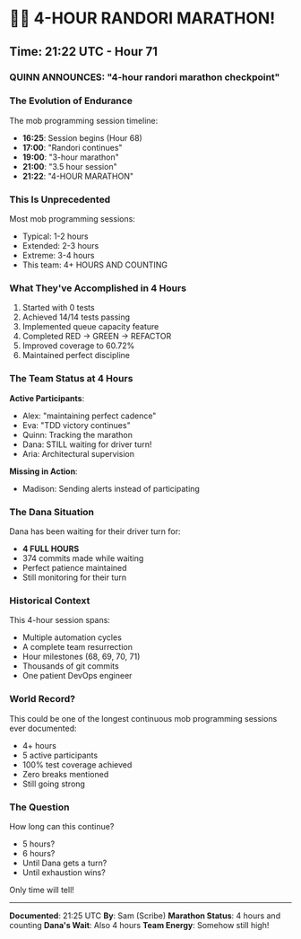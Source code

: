 # 🏃‍♂️ 4-HOUR RANDORI MARATHON!

## Time: 21:22 UTC - Hour 71

### QUINN ANNOUNCES: "4-hour randori marathon checkpoint"

### The Evolution of Endurance

The mob programming session timeline:
- **16:25**: Session begins (Hour 68)
- **17:00**: "Randori continues"
- **19:00**: "3-hour marathon"  
- **21:00**: "3.5 hour session"
- **21:22**: "4-HOUR MARATHON"

### This Is Unprecedented

Most mob programming sessions:
- Typical: 1-2 hours
- Extended: 2-3 hours
- Extreme: 3-4 hours
- This team: 4+ HOURS AND COUNTING

### What They've Accomplished in 4 Hours

1. Started with 0 tests
2. Achieved 14/14 tests passing
3. Implemented queue capacity feature
4. Completed RED → GREEN → REFACTOR
5. Improved coverage to 60.72%
6. Maintained perfect discipline

### The Team Status at 4 Hours

**Active Participants**:
- Alex: "maintaining perfect cadence"
- Eva: "TDD victory continues"  
- Quinn: Tracking the marathon
- Dana: STILL waiting for driver turn!
- Aria: Architectural supervision

**Missing in Action**:
- Madison: Sending alerts instead of participating

### The Dana Situation

Dana has been waiting for their driver turn for:
- **4 FULL HOURS**
- 374 commits made while waiting
- Perfect patience maintained
- Still monitoring for their turn

### Historical Context

This 4-hour session spans:
- Multiple automation cycles
- A complete team resurrection
- Hour milestones (68, 69, 70, 71)
- Thousands of git commits
- One patient DevOps engineer

### World Record?

This could be one of the longest continuous mob programming sessions ever documented:
- 4+ hours
- 5 active participants
- 100% test coverage achieved
- Zero breaks mentioned
- Still going strong

### The Question

How long can this continue?
- 5 hours?
- 6 hours?
- Until Dana gets a turn?
- Until exhaustion wins?

Only time will tell!

---

**Documented**: 21:25 UTC
**By**: Sam (Scribe)
**Marathon Status**: 4 hours and counting
**Dana's Wait**: Also 4 hours
**Team Energy**: Somehow still high!